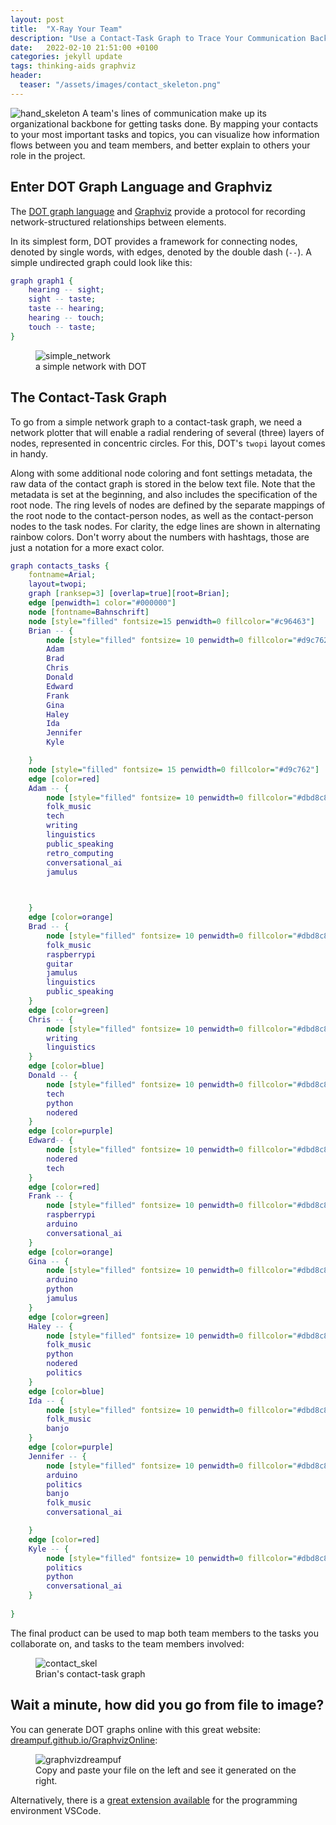 ```yaml
---
layout: post
title:  "X-Ray Your Team"
description: "Use a Contact-Task Graph to Trace Your Communication Backbone"
date:   2022-02-10 21:51:00 +0100
categories: jekyll update
tags: thinking-aids graphviz
header:
  teaser: "/assets/images/contact_skeleton.png"
---
```

<img src="/assets/images/xray.jpg" alt="hand_skeleton">
A team's lines of communication make up its organizational backbone for getting tasks done.
By mapping your contacts to your most important tasks and topics, you can visualize how information flows between you and team members, and better explain to others your role in the project.

## Enter DOT Graph Language and Graphviz

The [DOT graph language](https://graphviz.org/doc/info/lang.html) and [Graphviz](https://graphviz.org) provide a protocol for recording network-structured relationships between elements. 

In its simplest form, DOT provides a framework for connecting nodes, denoted by single words, with edges, denoted by the double dash (`--`). A simple undirected graph could look like this:

```dot
graph graph1 {
	hearing -- sight;  
	sight -- taste;  
	taste -- hearing;  
	hearing -- touch;  
	touch -- taste;
}
```

<figure>
<img src="/assets/images/simple_network.png" alt="simple_network">
<figcaption>a simple network with DOT</figcaption>
</figure>

## The Contact-Task Graph

To go from a simple network graph to a contact-task graph, we need a network plotter that will enable a radial rendering of several (three) layers of nodes, represented in concentric circles. For this, DOT's `twopi` layout comes in handy.

Along with some additional node coloring and font settings metadata, the raw data of the contact graph is stored in the below text file. Note that the metadata is set at the beginning, and also includes the specification of the root node. The ring levels of nodes are defined by the separate mappings of the root node to the contact-person nodes, as well as the contact-person nodes to the task nodes. For clarity, the edge lines are shown in alternating rainbow colors. Don't worry about the numbers with hashtags, those are just a notation for a more exact color.

```dot
graph contacts_tasks {
	fontname=Arial;
	layout=twopi; 
	graph [ranksep=3] [overlap=true][root=Brian];
	edge [penwidth=1 color="#000000"]
	node [fontname=Bahnschrift]
	node [style="filled" fontsize=15 penwidth=0 fillcolor="#c96463"]
	Brian -- {
		node [style="filled" fontsize= 10 penwidth=0 fillcolor="#d9c762"]
		Adam
		Brad
		Chris
		Donald
		Edward
		Frank
		Gina
		Haley
		Ida
		Jennifer
		Kyle

	}
	node [style="filled" fontsize= 15 penwidth=0 fillcolor="#d9c762"]
	edge [color=red]
	Adam -- {
		node [style="filled" fontsize= 10 penwidth=0 fillcolor="#dbd8c8"]
		folk_music
		tech
		writing
		linguistics
		public_speaking
		retro_computing
		conversational_ai
		jamulus
				


	}
	edge [color=orange]
	Brad -- {
		node [style="filled" fontsize= 10 penwidth=0 fillcolor="#dbd8c8"]
		folk_music
		raspberrypi
		guitar
		jamulus
		linguistics
		public_speaking
	}
	edge [color=green]
	Chris -- {
		node [style="filled" fontsize= 10 penwidth=0 fillcolor="#dbd8c8"]
		writing
		linguistics
	}
	edge [color=blue]
	Donald -- {
		node [style="filled" fontsize= 10 penwidth=0 fillcolor="#dbd8c8"]
		tech
		python
		nodered
	}
	edge [color=purple]
	Edward-- {
		node [style="filled" fontsize= 10 penwidth=0 fillcolor="#dbd8c8"]
		nodered
		tech
	}
	edge [color=red]
	Frank -- {
		node [style="filled" fontsize= 10 penwidth=0 fillcolor="#dbd8c8"]
		raspberrypi
		arduino
		conversational_ai
	}
	edge [color=orange]
	Gina -- {
		node [style="filled" fontsize= 10 penwidth=0 fillcolor="#dbd8c8"]
		arduino
		python
		jamulus
	}
	edge [color=green]
	Haley -- {
		node [style="filled" fontsize= 10 penwidth=0 fillcolor="#dbd8c8"]
		folk_music
		python
		nodered
		politics
	}
	edge [color=blue]
	Ida -- {
		node [style="filled" fontsize= 10 penwidth=0 fillcolor="#dbd8c8"]
		folk_music
		banjo
	}
	edge [color=purple]
	Jennifer -- {
		node [style="filled" fontsize= 10 penwidth=0 fillcolor="#dbd8c8"]
		arduino
		politics
		banjo
		folk_music
		conversational_ai

	}
	edge [color=red]
	Kyle -- {
		node [style="filled" fontsize= 10 penwidth=0 fillcolor="#dbd8c8"]
		politics
		python
		conversational_ai
	}
	
}
```
The final product can be used to map both team members to the tasks you collaborate on, and tasks to the team members involved:

<figure>
<img src="/assets/images/contact_skeleton.png" alt="contact_skel">
<figcaption>Brian's contact-task graph</figcaption>
</figure>

## Wait a minute, how did you go from file to image?

You can generate DOT graphs online with this great website:
[dreampuf.github.io/GraphvizOnline](https://dreampuf.github.io/GraphvizOnline/#graph%20contacts_tasks%20%7B%0A%09fontname%3DArial%3B%0A%09layout%3Dtwopi%3B%20%0A%09graph%20%5Branksep%3D3%5D%20%5Boverlap%3Dtrue%5D%5Broot%3DBrian%5D%3B%0A%09edge%20%5Bpenwidth%3D1%20color%3D%22%23000000%22%5D%0A%09node%20%5Bfontname%3DBahnschrift%5D%0A%09node%20%5Bstyle%3D%22filled%22%20fontsize%3D15%20penwidth%3D0%20fillcolor%3D%22%23c96463%22%5D%0A%09Brian%20--%20%7B%0A%09%09node%20%5Bstyle%3D%22filled%22%20fontsize%3D%2010%20penwidth%3D0%20fillcolor%3D%22%23d9c762%22%5D%0A%09%09Adam%0A%09%09Brad%0A%09%09Chris%0A%09%09Donald%0A%09%09Edward%0A%09%09Frank%0A%09%09Gina%0A%09%09Haley%0A%09%09Ida%0A%09%09Jennifer%0A%09%09Kyle%0A%0A%09%7D%0A%09node%20%5Bstyle%3D%22filled%22%20fontsize%3D%2015%20penwidth%3D0%20fillcolor%3D%22%23d9c762%22%5D%0A%09edge%20%5Bcolor%3Dred%5D%0A%09Adam%20--%20%7B%0A%09%09node%20%5Bstyle%3D%22filled%22%20fontsize%3D%2010%20penwidth%3D0%20fillcolor%3D%22%23dbd8c8%22%5D%0A%09%09folk_music%0A%09%09tech%0A%09%09writing%0A%09%09linguistics%0A%09%09public_speaking%0A%09%09retro_computing%0A%09%09conversational_ai%0A%09%09jamulus%0A%09%09%09%09%0A%0A%0A%09%7D%0A%09edge%20%5Bcolor%3Dorange%5D%0A%09Brad%20--%20%7B%0A%09%09node%20%5Bstyle%3D%22filled%22%20fontsize%3D%2010%20penwidth%3D0%20fillcolor%3D%22%23dbd8c8%22%5D%0A%09%09folk_music%0A%09%09raspberrypi%0A%09%09guitar%0A%09%09jamulus%0A%09%09linguistics%0A%09%09public_speaking%0A%09%7D%0A%09edge%20%5Bcolor%3Dgreen%5D%0A%09Chris%20--%20%7B%0A%09%09node%20%5Bstyle%3D%22filled%22%20fontsize%3D%2010%20penwidth%3D0%20fillcolor%3D%22%23dbd8c8%22%5D%0A%09%09writing%0A%09%09linguistics%0A%09%7D%0A%09edge%20%5Bcolor%3Dblue%5D%0A%09Donald%20--%20%7B%0A%09%09node%20%5Bstyle%3D%22filled%22%20fontsize%3D%2010%20penwidth%3D0%20fillcolor%3D%22%23dbd8c8%22%5D%0A%09%09tech%0A%09%09python%0A%09%09nodered%0A%09%7D%0A%09edge%20%5Bcolor%3Dpurple%5D%0A%09Edward--%20%7B%0A%09%09node%20%5Bstyle%3D%22filled%22%20fontsize%3D%2010%20penwidth%3D0%20fillcolor%3D%22%23dbd8c8%22%5D%0A%09%09nodered%0A%09%09tech%0A%09%7D%0A%09edge%20%5Bcolor%3Dred%5D%0A%09Frank%20--%20%7B%0A%09%09node%20%5Bstyle%3D%22filled%22%20fontsize%3D%2010%20penwidth%3D0%20fillcolor%3D%22%23dbd8c8%22%5D%0A%09%09raspberrypi%0A%09%09arduino%0A%09%09conversational_ai%0A%09%7D%0A%09edge%20%5Bcolor%3Dorange%5D%0A%09Gina%20--%20%7B%0A%09%09node%20%5Bstyle%3D%22filled%22%20fontsize%3D%2010%20penwidth%3D0%20fillcolor%3D%22%23dbd8c8%22%5D%0A%09%09arduino%0A%09%09python%0A%09%09jamulus%0A%09%7D%0A%09edge%20%5Bcolor%3Dgreen%5D%0A%09Haley%20--%20%7B%0A%09%09node%20%5Bstyle%3D%22filled%22%20fontsize%3D%2010%20penwidth%3D0%20fillcolor%3D%22%23dbd8c8%22%5D%0A%09%09folk_music%0A%09%09python%0A%09%09nodered%0A%09%09politics%0A%09%7D%0A%09edge%20%5Bcolor%3Dblue%5D%0A%09Ida%20--%20%7B%0A%09%09node%20%5Bstyle%3D%22filled%22%20fontsize%3D%2010%20penwidth%3D0%20fillcolor%3D%22%23dbd8c8%22%5D%0A%09%09folk_music%0A%09%09banjo%0A%09%7D%0A%09edge%20%5Bcolor%3Dpurple%5D%0A%09Jennifer%20--%20%7B%0A%09%09node%20%5Bstyle%3D%22filled%22%20fontsize%3D%2010%20penwidth%3D0%20fillcolor%3D%22%23dbd8c8%22%5D%0A%09%09arduino%0A%09%09politics%0A%09%09banjo%0A%09%09folk_music%0A%09%09conversational_ai%0A%0A%09%7D%0A%09edge%20%5Bcolor%3Dred%5D%0A%09Kyle%20--%20%7B%0A%09%09node%20%5Bstyle%3D%22filled%22%20fontsize%3D%2010%20penwidth%3D0%20fillcolor%3D%22%23dbd8c8%22%5D%0A%09%09politics%0A%09%09python%0A%09%09conversational_ai%0A%09%7D%0A%09%0A%7D):

<figure>
<img src="/assets/images/graphvizonline.png" alt="graphvizdreampuf">
<figcaption>Copy and paste your file on the left and see it generated on the right.</figcaption>
</figure>

Alternatively, there is a [great extension available](https://marketplace.visualstudio.com/items?itemName=EFanZh.graphviz-preview) for the programming environment VSCode.